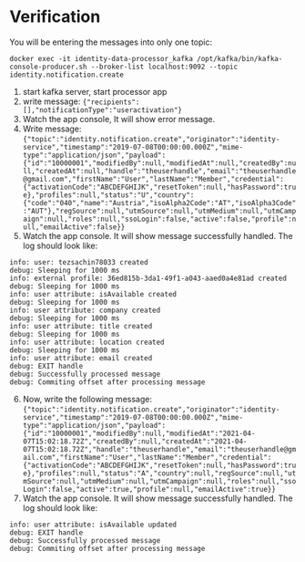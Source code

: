 # Verification

You will be entering the messages into only one topic:

```
docker exec -it identity-data-processor_kafka /opt/kafka/bin/kafka-console-producer.sh --broker-list localhost:9092 --topic identity.notification.create
```

1. start kafka server, start processor app
2. write message:
  `{"recipients":[],"notificationType":"useractivation"}`
3. Watch the app console, It will show error message.
4. Write message: `{"topic":"identity.notification.create","originator":"identity-service","timestamp":"2019-07-08T00:00:00.000Z","mime-type":"application/json","payload":{"id":"10000001","modifiedBy":null,"modifiedAt":null,"createdBy":null,"createdAt":null,"handle":"theuserhandle","email":"theuserhandle@gmail.com","firstName":"User","lastName":"Member","credential":{"activationCode":"ABCDEFGHIJK","resetToken":null,"hasPassword":true},"profiles":null,"status":"U","country":{"code":"040","name":"Austria","isoAlpha2Code":"AT","isoAlpha3Code":"AUT"},"regSource":null,"utmSource":null,"utmMedium":null,"utmCampaign":null,"roles":null,"ssoLogin":false,"active":false,"profile":null,"emailActive":false}}`
5. Watch the app console. It will show message successfully handled. The log should look like:
  ```
  info: user: tezsachin78033 created
  debug: Sleeping for 1000 ms
  info: external profile: 36ed815b-3da1-49f1-a043-aaed0a4e81ad created
  debug: Sleeping for 1000 ms
  info: user attribute: isAvailable created
  debug: Sleeping for 1000 ms
  info: user attribute: company created
  debug: Sleeping for 1000 ms
  info: user attribute: title created
  debug: Sleeping for 1000 ms
  info: user attribute: location created
  debug: Sleeping for 1000 ms
  info: user attribute: email created
  debug: EXIT handle
  debug: Successfully processed message
  debug: Commiting offset after processing message
  ```
6. Now, write the following message: `{"topic":"identity.notification.create","originator":"identity-service","timestamp":"2019-07-08T00:00:00.000Z","mime-type":"application/json","payload":{"id":"10000001","modifiedBy":null,"modifiedAt":"2021-04-07T15:02:18.72Z","createdBy":null,"createdAt":"2021-04-07T15:02:18.72Z","handle":"theuserhandle","email":"theuserhandle@gmail.com","firstName":"User","lastName":"Member","credential":{"activationCode":"ABCDEFGHIJK","resetToken":null,"hasPassword":true},"profiles":null,"status":"A","country":null,"regSource":null,"utmSource":null,"utmMedium":null,"utmCampaign":null,"roles":null,"ssoLogin":false,"active":true,"profile":null,"emailActive":true}}`
7. Watch the app console.  It will show message successfully handled. The log should look like:
  ```
  info: user attribute: isAvailable updated
  debug: EXIT handle
  debug: Successfully processed message
  debug: Commiting offset after processing message
  ```
